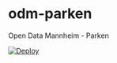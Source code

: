 # odm-parken
Open Data Mannheim - Parken

[![Deploy](https://www.herokucdn.com/deploy/button.png)](https://heroku.com/deploy)